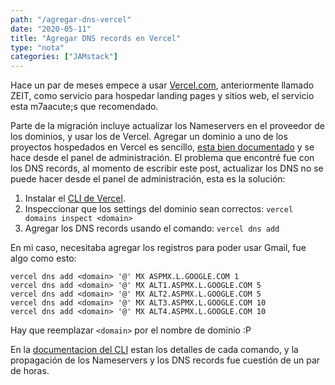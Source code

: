 ```yaml
---
path: "/agregar-dns-vercel"
date: "2020-05-11"
title: "Agregar DNS records en Vercel"
type: "nota"
categories: ["JAMstack"]
---
```


Hace un par de meses empece a usar [Vercel.com](https://vercel.com/), anteriormente llamado ZEIT, como servicio para hospedar landing pages y sitios web, el servicio esta m7aacute;s que recomendado. 

Parte de la migraci&oacute;n incluye actualizar los Nameservers en el proveedor de los dominios, y usar los de Vercel. Agregar un dominio a uno de los proyectos hospedados en Vercel es sencillo, [esta bien documentado](https://vercel.com/docs/v2/custom-domains) y se hace desde el panel de administraci&oacute;n. El problema que encontr&eacute; fue con los DNS records, al momento de escribir este post, actualizar los DNS no se puede hacer desde el panel de administraci&oacute;n, esta es la soluci&oacute;n: 

1. Instalar el [CLI de Vercel](https://vercel.com/download).
2. Inspeccionar que los settings del dominio sean correctos: `vercel domains inspect <domain>`
3. Agregar los DNS records usando el comando: `vercel dns add`

En mi caso, necesitaba agregar los registros para poder usar Gmail, fue algo como esto:

```
vercel dns add <domain> '@' MX ASPMX.L.GOOGLE.COM 1
vercel dns add <domain> '@' MX ALT1.ASPMX.L.GOOGLE.COM 5
vercel dns add <domain> '@' MX ALT2.ASPMX.L.GOOGLE.COM 5
vercel dns add <domain> '@' MX ALT3.ASPMX.L.GOOGLE.COM 10
vercel dns add <domain> '@' MX ALT4.ASPMX.L.GOOGLE.COM 10
```

Hay que reemplazar `<domain>` por el nombre de dominio :P

En la [documentacion del CLI](https://vercel.com/docs/cli#commands/dns) estan los detalles de cada comando, y la propagaci&oacute;n de los Nameservers y los DNS records fue cuesti&oacute;n de un par de horas.